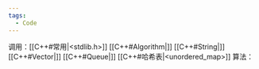```yaml
---
tags:
  - Code
---
```

调用：[[C++#常用|<stdlib.h>]] [[C++#Algorithm|<algorithm>]] [[C++#String|<string>]] [[C++#Vector|<vector>]] [[C++#Queue|<queue>]] [[C++#哈希表|<unordered_map>]]
算法：
```cpp

```
